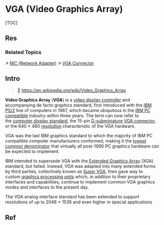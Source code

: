 # VGA (Video Graphics Array)

[TOC]



## Res
### Related Topics
↗ [NIC (Network Adapter)](../../../../../🏎️%20Computer%20Networking%20and%20Communication/📌%20Computer%20Networking%20Basics%20(Protocol%20Part)/0x06%20Data%20Link%20Layer/📌%20Link%20Layer%20(Switched%20Network)%20Basics/Link%20Layer%20Network%20Devices/NIC%20(Network%20Adapter).md)
↗ [VGA Connector](../../Computer%20Bus%20(Datapath)%20&%20Interfaces%20&%20Protocols/🛣️%20Expansion%20Bus%20(Ports%20&%20Computer%20Bus%20Interfaces)/Expansion%20Port%20&%20External%20Bus/📌%20Obsolete%20Ports/VGA%20Connector.md)



## Intro
> 🔗 https://en.wikipedia.org/wiki/Video_Graphics_Array

**Video Graphics Array** (**VGA**) is a [video display controller](https://en.wikipedia.org/wiki/Video_display_controller "Video display controller") and accompanying de facto graphics standard, first introduced with the [IBM PS/2](https://en.wikipedia.org/wiki/IBM_PS/2 "IBM PS/2") line of computers in 1987, which became ubiquitous in the [IBM PC compatible](https://en.wikipedia.org/wiki/IBM_PC_compatible "IBM PC compatible") industry within three years. The term can now refer to the [computer display standard](https://en.wikipedia.org/wiki/Computer_display_standard "Computer display standard"), the 15-pin [D-subminiature](https://en.wikipedia.org/wiki/D-subminiature "D-subminiature") [VGA connector](https://en.wikipedia.org/wiki/VGA_connector "VGA connector"), or the 640 × 480 [resolution](https://en.wikipedia.org/wiki/Graphics_display_resolution "Graphics display resolution") characteristic of the VGA hardware.

VGA was the last IBM graphics standard to which the majority of IBM PC compatible computer manufacturers conformed, making it the [lowest common denominator](https://en.wikipedia.org/wiki/Lowest_common_denominator#Colloquial_usage "Lowest common denominator") that virtually all post-1990 PC graphics hardware can be expected to implement.

IBM intended to supersede VGA with the [Extended Graphics Array](https://en.wikipedia.org/wiki/Extended_Graphics_Array "Extended Graphics Array") (XGA) standard, but failed. Instead, VGA was adapted into many extended forms by third parties, collectively known as [Super VGA](https://en.wikipedia.org/wiki/Super_VGA "Super VGA"), then gave way to custom [graphics processing units](https://en.wikipedia.org/wiki/Graphics_processing_unit "Graphics processing unit") which, in addition to their proprietary interfaces and capabilities, continue to implement common VGA graphics modes and interfaces to the present day.

The VGA analog interface standard has been extended to support resolutions of up to 2048 × 1536 and even higher in special applications



## Ref
